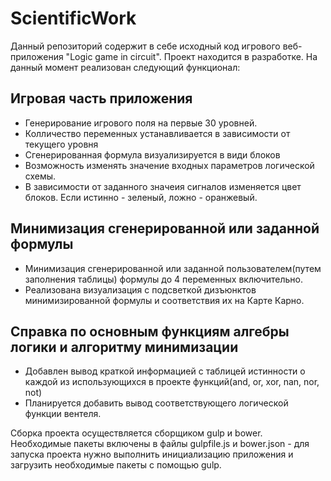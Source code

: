 # ScientificWork

Данный репозиторий содержит в себе исходный код игрового веб-приложения "Logic game in circuit". Проект находится в разработке. На данный момент реализован следующий функционал:

##	Игровая часть приложения
* Генерирование игрового поля на первые 30 уровней. 
* Колличество переменных устанавливается в зависимости от текущего уровня
* Сгенерированная формула визуализируется в види блоков
* Возможность изменять значение входных параметров логической схемы. 
* В зависимости от заданного значеия сигналов изменяется цвет блоков. Если истинно - зеленый, ложно - оранжевый.

##	Минимизация сгенерированной или заданной формулы
* Минимизация сгенерированной или заданной пользователем(путем заполнения таблицы) формулы до 4 переменных включительно.
* Реализована визуализация с подсветкой дизъюнктов минимизированной формулы и соответствия их на Карте Карно.

##	Справка по основным функциям алгебры логики и алгоритму минимизации
* Добавлен вывод краткой информацией с таблицей истинности о каждой из использующихся в проекте функций(and, or, xor, nan, nor, not)
* Планируется добавить вывод соответствующего логической функции вентеля.


Сборка проекта осуществляется сборщиком gulp и bower. Необходимые пакеты включены в файлы gulpfile.js и bower.json - для запуска проекта нужно выполнить инициализацию приложения и загрузить необходимые пакеты с помощью gulp.
